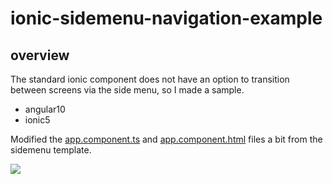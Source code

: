 # ionic-sidemenu-navigation-example

## overview
The standard ionic component does not have an option to transition between screens via the side menu, so I made a sample.

- angular10
- ionic5

Modified the [app.component.ts](src/app/app.component.ts) and [app.component.html](src/app/app.component.html) files a bit from the sidemenu template.

<img src="https://user-images.githubusercontent.com/4780752/102151874-2e338e00-3eb7-11eb-800b-702e3bd30b7d.gif" />
